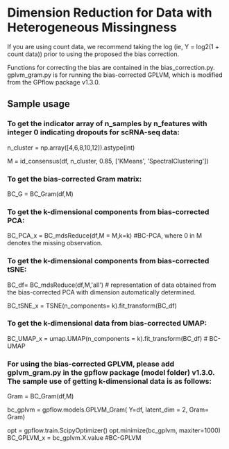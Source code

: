 # Dimension Reduction for Data with Heterogeneous Missingness

If you are using count data, we recommend taking the log (ie, Y = log2(1 + count data)) prior to using the proposed the bias correction.

Functions for correcting the bias are contained in the bias_correction.py. gplvm_gram.py is for running the bias-corrected GPLVM, which is modified from the GPflow package v1.3.0.


## Sample usage
### To get the indicator array of n_samples by n_features with integer 0 indicating dropouts for scRNA-seq data:

n_cluster = np.array([4,6,8,10,12]).astype(int)

M = id_consensus(df, n_cluster, 0.85, ['KMeans', 'SpectralClustering']) 


### To get the bias-corrected Gram matrix:

BC_G = BC_Gram(df,M)


### To get the  k-dimensional components from bias-corrected PCA:

BC_PCA_x = BC_mdsReduce(df,M = M,k=k) #BC-PCA, where 0 in M denotes the missing observation.


### To get the k-dimensional components from bias-corrected tSNE:

BC_df= BC_mdsReduce(df,M,'all') # representation of data obtained from the bias-corrected PCA with dimension automatically determined. 

BC_tSNE_x = TSNE(n_components= k).fit_transform(BC_df) 


### To get the k-dimensional data from bias-corrected UMAP:

BC_UMAP_x = umap.UMAP(n_components = k).fit_transform(BC_df) # BC-UMAP


### For using the bias-corrected GPLVM, please add gplvm_gram.py in the gpflow package (model folder) v1.3.0. The sample use of getting k-dimensional data is as follows:
Gram = BC_Gram(df,M)

bc_gplvm = gpflow.models.GPLVM_Gram( Y=df, latent_dim = 2, Gram= Gram)

opt = gpflow.train.ScipyOptimizer()
opt.minimize(bc_gplvm, maxiter=1000)  
BC_GPLVM_x = bc_gplvm.X.value #BC-GPLVM
